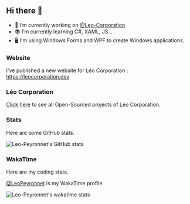 ## Hi there 👋

- 🔭 I’m currently working on [@Leo-Corporation](https://github.com/Leo-Corporation)
- 📚 I’m currently learning C#, XAML, JS...
- 🖥 I'm using Windows Forms and WPF to create Windows applications.

### Website
I've published a new website for Léo Corporation : https://leocorporation.dev

### Léo Corporation
[Click here](https://github.com/Leo-Corporation) to see all Open-Sourced projects of Léo Corporation.

### Stats
Here are some GitHub stats.

![Leo-Peyronnet's GitHub stats](https://github-readme-stats.vercel.app/api?username=Leo-Peyronnet&count_private=true&show_icons=true&theme=dark)

### WakaTime
Here are my coding stats.

[@LeoPeyronnet](https://wakatime.com/@LeoPeyronnet) is my WakaTime profile.

![Leo-Peyronnet's wakatime stats](https://github-readme-stats.vercel.app/api/wakatime?username=LeoPeyronnet&layout=compact&theme=dark)
